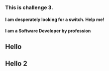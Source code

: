 ### This is challenge 3.
#### I am desperately looking for a switch. Help me!
#### I am a Software Developer by profession
## Hello
## Hello 2
